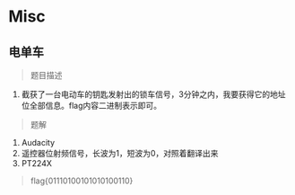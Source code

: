 # Misc

## 电单车

> 题目描述

1. 截获了一台电动车的钥匙发射出的锁车信号，3分钟之内，我要获得它的地址位全部信息。flag内容二进制表示即可。

> 题解

1. Audacity
2. 遥控器位射频信号，长波为1，短波为0，对照着翻译出来
3. PT224X

> flag{01110100101010100110}